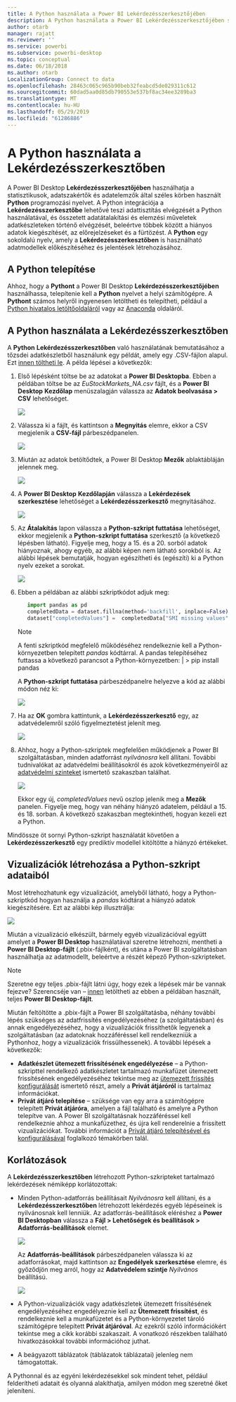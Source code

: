 ```yaml
---
title: A Python használata a Power BI Lekérdezésszerkesztőjében
description: A Python használata a Power BI Lekérdezésszerkesztőjében speciális elemzésekhez
author: otarb
manager: rajatt
ms.reviewer: ''
ms.service: powerbi
ms.subservice: powerbi-desktop
ms.topic: conceptual
ms.date: 06/18/2018
ms.author: otarb
LocalizationGroup: Connect to data
ms.openlocfilehash: 28463c065c965b90beb32feabcd5de029311c612
ms.sourcegitcommit: 60dad5aa0d85db790553e537bf8ac34ee3289ba3
ms.translationtype: MT
ms.contentlocale: hu-HU
ms.lasthandoff: 05/29/2019
ms.locfileid: "61286886"
---
```

# <a name="using-python-in-query-editor"></a>A Python használata a Lekérdezésszerkesztőben
A Power BI Desktop **Lekérdezésszerkesztőjében** használhatja a statisztikusok, adatszakértők és adatelemzők által széles körben használt **Python** programozási nyelvet. A Python integrációja a **Lekérdezésszerkesztőbe** lehetővé teszi adattisztítás elvégzését a Python használatával, és összetett adatátalakítási és elemzési műveletek adatkészleteken történő elvégzését, beleértve többek között a hiányos adatok kiegészítését, az előrejelzéseket és a fürtözést. A **Python** egy sokoldalú nyelv, amely a **Lekérdezésszerkesztőben** is használható adatmodellek előkészítéséhez és jelentések létrehozásához.

## <a name="installing-python"></a>A Python telepítése
Ahhoz, hogy a **Pythont** a Power BI Desktop **Lekérdezésszerkesztőjében** használhassa, telepítenie kell a **Python** nyelvet a helyi számítógépre. A **Pythont** számos helyről ingyenesen letöltheti és telepítheti, például a [Python hivatalos letöltőoldaláról](https://www.python.org/) vagy az [Anaconda](https://anaconda.org/anaconda/python/) oldaláról.

## <a name="using-python-in-query-editor"></a>A Python használata a Lekérdezésszerkesztőben
A **Python** **Lekérdezésszerkesztőben** való használatának bemutatásához a tőzsdei adatkészletből használunk egy példát, amely egy .CSV-fájlon alapul. Ezt [innen töltheti le](http://download.microsoft.com/download/F/8/A/F8AA9DC9-8545-4AAE-9305-27AD1D01DC03/EuStockMarkets_NA.csv). A példa lépései a következők:

1. Első lépésként töltse be az adatokat a **Power BI Desktopba**. Ebben a példában töltse be az *EuStockMarkets_NA.csv* fájlt, és a **Power BI Desktop** **Kezdőlap** menüszalagján válassza az **Adatok beolvasása > CSV** lehetőséget.
   
   ![](media/desktop-python-in-query-editor/python-in-query-editor-1.png)
2. Válassza ki a fájlt, és kattintson a **Megnyitás** elemre, ekkor a CSV megjelenik a **CSV-fájl** párbeszédpanelen.
   
   ![](media/desktop-python-in-query-editor/python-in-query-editor-2.png)
3. Miután az adatok betöltődtek, a Power BI Desktop **Mezők** ablaktábláján jelennek meg.
   
   ![](media/desktop-python-in-query-editor/python-in-query-editor-3.png)
4. A **Power BI Desktop** **Kezdőlapján** válassza a **Lekérdezések szerkesztése** lehetőséget a **Lekérdezésszerkesztő** megnyitásához.
   
   ![](media/desktop-python-in-query-editor/python-in-query-editor-4.png)
5. Az **Átalakítás** lapon válassza a **Python-szkript futtatása** lehetőséget, ekkor megjelenik a **Python-szkript futtatása** szerkesztő (a következő lépésben látható). Figyelje meg, hogy a 15. és a 20. sorból adatok hiányoznak, ahogy egyéb, az alábbi képen nem látható sorokból is. Az alábbi lépések bemutatják, hogyan egészítheti és (egészíti) ki a Python nyelv ezeket a sorokat.
   
   ![](media/desktop-python-in-query-editor/python-in-query-editor-5.png)
6. Ebben a példában az alábbi szkriptkódot adjuk meg:
   
    ```python
       import pandas as pd
       completedData = dataset.fillna(method='backfill', inplace=False)
       dataset["completedValues"] =  completedData["SMI missing values"]
   ```

   > [!NOTE]
   > A fenti szkriptkód megfelelő működéséhez rendelkeznie kell a Python-környezetben telepített *pandas* kódtárral. A pandas telepítéséhez futtassa a következő parancsot a Python-környezetben: |      > pip install pandas
   > 
   > 
   
   A **Python-szkript futtatása** párbeszédpanelre helyezve a kód az alábbi módon néz ki:
   
   ![](media/desktop-python-in-query-editor/python-in-query-editor-5b.png)
7. Ha az **OK** gombra kattintunk, a **Lekérdezésszerkesztő** egy, az adatvédelemről szóló figyelmeztetést jelenít meg.
   
   ![](media/desktop-python-in-query-editor/python-in-query-editor-6.png)
8. Ahhoz, hogy a Python-szkriptek megfelelően működjenek a Power BI szolgáltatásban, minden adatforrást *nyilvánosra* kell állítani. További tudnivalókat az adatvédelmi beállításokról és azok következményeiről az [adatvédelmi szinteket](desktop-privacy-levels.md) ismertető szakaszban találhat.
   
   ![](media/desktop-python-in-query-editor/python-in-query-editor-7.png)
   
   Ekkor egy új, *completedValues* nevű oszlop jelenik meg a **Mezők** panelen. Figyelje meg, hogy van néhány hiányzó adatelem, például a 15. és 18. sorban. A következő szakaszban megtekintheti, hogyan kezeli ezt a Python.
   

Mindössze öt sornyi Python-szkript használatát követően a **Lekérdezésszerkesztő** egy prediktív modellel kitöltötte a hiányzó értékeket.

## <a name="creating-visuals-from-python-script-data"></a>Vizualizációk létrehozása a Python-szkript adataiból
Most létrehozhatunk egy vizualizációt, amelyből látható, hogy a Python-szkriptkód hogyan használja a *pandas* kódtárat a hiányzó adatok kiegészítésére. Ezt az alábbi kép illusztrálja:

![](media/desktop-python-in-query-editor/python-in-query-editor-8.png)

Miután a vizualizáció elkészült, bármely egyéb vizualizációval együtt amelyet a **Power BI Desktop** használatával szeretne létrehozni, mentheti a **Power BI Desktop-fájlt** (.pbix-fájlként), és utána a Power BI szolgáltatásban használhatja az adatmodellt, beleértve a részét képező Python-szkripteket.

> [!NOTE]
> Szeretne egy teljes .pbix-fájlt látni úgy, hogy ezek a lépések már be vannak fejezve? Szerencséje van – [innen](http://download.microsoft.com/download/A/B/C/ABCF5589-B88F-49D4-ADEB-4A623589FC09/Complete%20Values%20with%20Python%20in%20PQ.pbix) letöltheti az ebben a példában használt, teljes **Power BI Desktop-fájlt**.

Miután feltöltötte a .pbix-fájlt a Power BI szolgáltatásba, néhány további lépés szükséges az adatfrissítés engedélyezéséhez (a szolgáltatásban) és annak engedélyezéséhez, hogy a vizualizációk frissíthetők legyenek a szolgáltatásban (az adatoknak hozzáféréssel kell rendelkezniük a Pythonhoz, hogy a vizualizációk frissülhessenek). A további lépések a következők:

* **Adatkészlet ütemezett frissítésének engedélyezése** – a Python-szkripttel rendelkező adatkészletet tartalmazó munkafüzet ütemezett frissítésének engedélyezéséhez tekintse meg az [ütemezett frissítés konfigurálását](refresh-scheduled-refresh.md) ismertető részt, amely a **Privát átjáróról** is tartalmaz információkat.
* **Privát átjáró telepítése** – szüksége van egy arra a számítógépre telepített **Privát átjáróra**, amelyen a fájl található és amelyre a Python telepítve van. A Power BI szolgáltatásnak hozzáféréssel kell rendelkeznie ahhoz a munkafüzethez, és újra kell renderelnie a frissített vizualizációkat. További információt a [Privát átjáró telepítésével és konfigurálásával](personal-gateway.md) foglalkozó témakörben talál.

## <a name="limitations"></a>Korlátozások
A **Lekérdezésszerkesztőben** létrehozott Python-szkripteket tartalmazó lekérdezések némiképp korlátozottak:

* Minden Python-adatforrás beállításait *Nyilvánosra* kell állítani, és a **Lekérdezésszerkesztőben** létrehozott lekérdezés egyéb lépéseinek is nyilvánosnak kell lenniük. Az adatforrás-beállítások eléréshez a **Power BI Desktopban** válassza a **Fájl > Lehetőségek és beállítások > Adatforrás-beállítások** elemet.
  
  ![](media/desktop-python-in-query-editor/python-in-query-editor-9.png)
  
  Az **Adatforrás-beállítások** párbeszédpanelen válassza ki az adatforrásokat, majd kattintson az **Engedélyek szerkesztése** elemre, és győződjön meg arról, hogy az **Adatvédelem szintje** *Nyilvános* beállítású.
  
  ![](media/desktop-python-in-query-editor/python-in-query-editor-10.png)    
* A Python-vizualizációk vagy adatkészletek ütemezett frissítésének engedélyezéséhez engedélyeznie kell az **Ütemezett frissítést**, és rendelkeznie kell a munkafüzetet és a Python-környezetet tároló számítógépre telepített **Privát átjáróval**. Az ezekről szóló információkért tekintse meg a cikk korábbi szakaszait. A vonatkozó részekben található hivatkozásokkal további információhoz juthat.
* A beágyazott táblázatok (táblázatok táblázatai) jelenleg nem támogatottak. 

A Pythonnal és az egyéni lekérdezésekkel sok mindent tehet, például felderítheti adatait és olyanná alakíthatja, amilyen módon meg szeretné őket jeleníteni.

